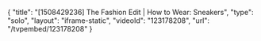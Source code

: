 {
    "title": "[1508429236] The Fashion Edit | How to Wear: Sneakers",
    "type": "solo",
    "layout": "iframe-static",
    "videoId": "123178208",
    "url": "\/tvpembed\/123178208"
}